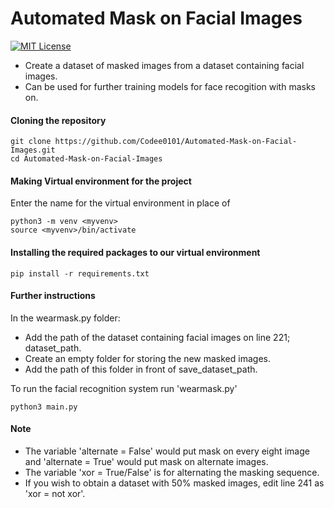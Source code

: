 # Automated Mask on Facial Images


[![MIT License](https://img.shields.io/badge/License-MIT-green.svg)](https://choosealicense.com/licenses/mit/)

- Create a dataset of masked images from a dataset containing facial images.
- Can be used for further training models for face recogition with masks on.

#### Cloning the repository
``` 
git clone https://github.com/Codee0101/Automated-Mask-on-Facial-Images.git
cd Automated-Mask-on-Facial-Images
```
#### Making Virtual environment for the project

Enter the name for the virtual environment in place of <myenv>
```
python3 -m venv <myvenv>
source <myvenv>/bin/activate
```
#### Installing the required packages to our virtual environment

```
pip install -r requirements.txt
```
#### Further instructions
In the wearmask.py folder:
- Add the path of the dataset containing facial images on line 221; dataset_path.
- Create an empty folder for storing the new masked images.
- Add the path of this folder in front of save_dataset_path.

To run the facial recognition system run 'wearmask.py'

```
python3 main.py
```

#### Note

- The variable 'alternate = False' would put mask on every eight image and 'alternate = True' would put mask on alternate images.
- The variable 'xor = True/False' is for alternating the masking sequence.
- If you wish to obtain a dataset with 50% masked images, edit line 241 as 'xor = not xor'.
